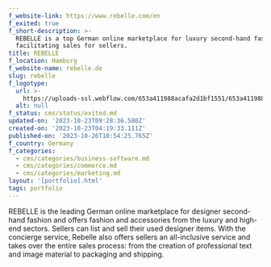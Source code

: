 ```yaml
---
f_website-link: https://www.rebelle.com/en
f_exited: true
f_short-description: >-
  REBELLE is a top German online marketplace for luxury second-hand fashion,
  facilitating sales for sellers.
title: REBELLE
f_location: Hamburg
f_website-name: rebelle.de
slug: rebelle
f_logotype:
  url: >-
    https://uploads-ssl.webflow.com/653a411988acafa2d1bf1551/653a411988acafa2d1bf1611_64f85bf5657b35620a542371_rebelle.png
  alt: null
f_status: cms/status/exited.md
updated-on: '2023-10-23T09:28:36.580Z'
created-on: '2023-10-23T04:19:33.111Z'
published-on: '2023-10-26T10:54:25.765Z'
f_country: Germany
f_categories:
  - cms/categories/business-software.md
  - cms/categories/commerce.md
  - cms/categories/marketing.md
layout: '[portfolio].html'
tags: portfolio
---
```


REBELLE is the leading German online marketplace for designer second-hand fashion and offers fashion and accessories from the luxury and high-end sectors. Sellers can list and sell their used designer items. With the concierge service, Rebelle also offers sellers an all-inclusive service and takes over the entire sales process: from the creation of professional text and image material to packaging and shipping.
